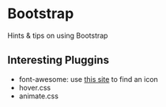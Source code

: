 # Bootstrap
Hints & tips on using Bootstrap

## Interesting Pluggins
* font-awesome: use [this site](https://glyphsearch.com/?query=upload) to find an icon
* hover.css
* animate.css
